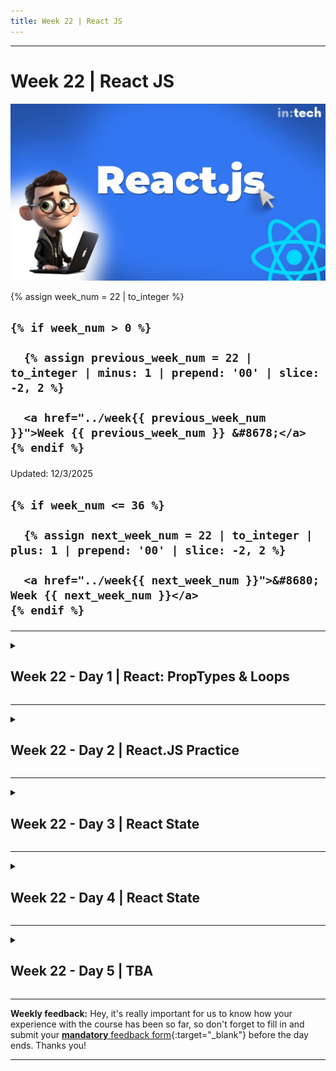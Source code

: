 ```yaml
---
title: Week 22 | React JS
---
```


<hr class="mb-0">

<h1 id="{{ Week 22-React JS | slugify }}">
  <span class="week-prefix">Week 22 |</span> React JS
</h1>

<img src="assets/React.js.jpg" />

<div class="week-controls">

  {% assign week_num = 22 | to_integer %}

  <h2 class="week-controls__previous_week">

    {% if week_num > 0 %}

      {% assign previous_week_num = 22 | to_integer | minus: 1 | prepend: '00' | slice: -2, 2 %}

      <a href="../week{{ previous_week_num }}">Week {{ previous_week_num }} &#8678;</a>
    {% endif %}

  </h2>

  <span>Updated: 12/3/2025</span>

  <h2 class="week-controls__next_week">

    {% if week_num <= 36 %}

      {% assign next_week_num = 22 | to_integer | plus: 1 | prepend: '00' | slice: -2, 2 %}

      <a href="../week{{ next_week_num }}">&#8680; Week {{ next_week_num }}</a>
    {% endif %}

  </h2>

</div>

---

<!-- Week 22 - Day 1 | React: PropTypes & Loops -->
<details markdown="1">
  <summary>
    <h2>
      <span class="summary-day">Week 22 - Day 1</span> | React: PropTypes & Loops</h2>
  </summary>

### Schedule

  - **Watch the lectures**
  - **Study the suggested material**
  - **Practice on the topics and share your questions**

### Study Plan

  Your instructor will share the video lectures with you. Here are the topics covered:

  - **Part 1:** Video highlights (thanks to Aris Giotis ❤️):
    - `npm install` and npm packages 03:03
    - Lazy loading for `imports` 05:17
    - Importing local files 08:26
    - Importing npm packages 09:21
    - The `package.json` file: 10:44
    - The `npm init -y` command: 12:15
    - The `node_modules` folder: 15:47
    - The `npm install -g` command: 17:57
    - About dependencies: 25:15
    - CSS import: 30:32
    - Question: .gitignore file: 35:11
    - `node_modules` is a local thing: 35:45
    - Inject 2 React apps to the same codebase: 37:25

  - **Part 2:** Video highlights (thanks to Aris Giotis ❤️):
    - 3rd party package: tailwind CSS: 00:11
    - Importing Tailwind via CDN: 06:11
    - Importing Tailwind via `npx tailwindcss init -p`: 17:54
    - Exercise: 56:33

  You can find the lecture code [here](https://github.com/in-tech-gration/WDX-180/tree/main/curriculum/week22/assets/day01/code){:target="_blank"}

  **Lecture Notes & Questions:**

  - **Questions**  
    - What does the **-p** flag in **npx tailwindcss init --help** do?  
      - Instead of relying on ChatGPT, you can check the tool’s own documentation: running **npx tailwindcss init --help** produces the following help info: **-p, --postcss => Initialize a `postcss.config.js` file**  
    - `<span onClick={()=> activateVideo()}></span> vs <span onClick={activateVideo}></span>`  

  - **Resources**
    - [VSCode HTML to JSX Extension](https://marketplace.visualstudio.com/items?itemName=riazxrazor.html-to-jsx){:target="_blank"}  
    - Try the [UUID package](https://www.npmjs.com/package/uuid){:target="_blank"} for creating unique IDs  
    - Popular CSS libraries:  
      - Bootstrap  
      - Tailwind  
        - Install Tailwind in a React Vite app: [https://tailwindcss.com/docs/guides/vite](https://tailwindcss.com/docs/guides/vite){:target="_blank"}  
    - [Convert JSX to JavaScript](https://infoheap.com/online-react-jsx-to-javascript/){:target="_blank"}  
    - **PropTypes**:   
      - [Example from the old docs](https://legacy.reactjs.org/docs/typechecking-with-proptypes.html){:target="_blank"} / [prop-types package](https://www.npmjs.com/package/prop-types){:target="_blank"}  
      - The new docs recommend that you prefer TypeScript instead of PropTypes for type checking, but sometimes you might not want to use TS, so PropTypes is a good alternative  
    - **SPA: Single Page Application**  
      - One HTML file (to rule them all), and a React app running on this HTML page, which can have thousands of virtual pages.  
    - **JS: Importing Modules** (JS files)  
      - **CommonJS** syntax: `module.exports = ...`, `require("./lib.js")`  
      - **JS Modules**: `export`, `import` (*lazy loading version of import)  
        - Lazy loading aka load-on-demand  
      - A) `import Component from "./path/subfolder/localfile.js"` (local imports)  
      - b) `import React from "react"` (npm package <= npm install)  
      - Creating a `package.json` (recipe), `dependencies` (ingredients)  
      - Quickly create a basic `package.json`, using the `npm init -y`  
        - Start installing module/packages  
        - `npm install colors` => downloads the package and stores it in the ingredients folder, aka `node_modules`  
      - `npm install -g colors` => download the package in the global `node_modules` => Downloaded to `node_modules/colors`  
      - **The `node_modules` is a local thing. You should NEVER upload it anywhere**, `GitHub`, `npmjs`, `server`. You share dependencies (node_modules) through the `package.json`. When `npm install` is run, it reads the `package.json` and downloads all the `dependencies` and `devDependencies`.  
    - 🤓[**Developer’s Lorem Ipsum generator**](https://developer-ipsum.netlify.app/){:target="_blank"}

  - **Study / Practice**

    - [Read all about rendering lists](https://react.dev/learn/rendering-lists#rules-of-keys){:target="_blank"} in React and **what to watch out** for  
    - When colors play an important part in your app, take into consideration color deficiencies (A11y 101)  
    - **Try installing Bootstrap on a Vite React project**  
    - **Why not supplying PropTypes for BlogPost?**

<!-- Summary -->

### Exercises

  - Complete the `Twitter React Coding Challenge`
    - **Convert this [HTML app](https://github.com/in-tech-gration/WDX-180/blob/main/curriculum/week22/assets/day01/exercises/Twitter.Clone.html){:target="_blank"} into a React (Twitter clone)**  
      - **Extra step, loop over and display the ‘Who to follow’ and ‘trends’ section**

  **IMPORTANT:** Make sure to complete all the tasks found in the **daily Progress Sheet** and update the sheet accordingly. Once you've updated the sheet, don't forget to `commit` and `push`. The progress draft sheet for this day is: **/user/week22/progress/progress.draft.w22.d01.csv**

  You should **NEVER** update the `draft` sheets directly, but rather work on a copy of them according to the instructions [found here](../week01/resources/PROGRESS-WORKFLOW.md).


<!-- Extra Resources -->

<!-- Sources and Attributions -->
  
</details>

<hr class="mt-1">

<!-- Week 22 - Day 2 | React.JS Practice -->
<details markdown="1">
  <summary>
    <h2>
      <span class="summary-day">Week 22 - Day 2</span> | React.JS Practice</h2>
  </summary>

### Schedule

  - **Study the suggested material**
  - **Practice on the topics and share your questions**

### Study Plan

  Here's the recommended plan for today: move straight to the [Exercises](#exercises) section below and start practicing your React skills and earn some Reactive atom ⚛️ points!

<!-- Summary -->

### Exercises

  - **10 x ⚛️**: Start a React Vite project from scratch and connect it to a GitHub repository.
  - **10 x ⚛️**: Enable Tailwind by following the guide here: [https://tailwindcss.com/docs/guides/vite](https://tailwindcss.com/docs/guides/vite){:target="_blank"}
  - **5 x ⚛️**: Install the [handy VSCode extension](https://marketplace.visualstudio.com/items?itemName=riazxrazor.html-to-jsx){:target="_blank"} that converts copy-pasted HTML to JSX
  - **5 x ⚛️**: Install [prop-types package](https://www.npmjs.com/package/prop-types){:target="_blank"}
  - **30 x ⚛️**: Start moving the code from the [Twitter HTML clone](https://raw.githubusercontent.com/in-tech-gration/WDX-180/refs/heads/main/curriculum/week22/assets/day01/exercises/Twitter.Clone.html){:target="_blank"} to your JSX app.

  - Bonus points: 
    - **10 x ⚛️**: Each Tweet should not be repeated. There should be a `<Tweet />` Component that you will loop over (create an Array of tweet objects and use that).
    - **10 x ⚛️**: Ideally, you should have a strict check on the PropTypes of the `<Tweet />` component
    - **10 x ⚛️**: Each Trend should ideally be a single Component (with its own `propTypes`) that repeats based on a loop
    - **10 x ⚛️**: Each Follower should ideally be a single Component (with its own `propTypes`) that repeats based on a loop

  **IMPORTANT:** Make sure to complete all the tasks found in the **daily Progress Sheet** and update the sheet accordingly. Once you've updated the sheet, don't forget to `commit` and `push`. The progress draft sheet for this day is: **/user/week22/progress/progress.draft.w22.d02.csv**

  You should **NEVER** update the `draft` sheets directly, but rather work on a copy of them according to the instructions [found here](../week01/resources/PROGRESS-WORKFLOW.md).


<!-- Extra Resources -->

<!-- Sources and Attributions -->
  
</details>

<hr class="mt-1">

<!-- Week 22 - Day 3 | React State -->
<details markdown="1">
  <summary>
    <h2>
      <span class="summary-day">Week 22 - Day 3</span> | React State</h2>
  </summary>

### Schedule

  - **Watch the lectures**
  - **Study the suggested material**
  - **Practice on the topics and share your questions**

### Study Plan

  Your instructor will share the video lectures with you. Here are the topics covered:

  - **Part 1:** DOM, VirtualDOM and State in React
  - **Part 2:** Rendering Components and useState

  You can find the lecture code [here](https://github.com/in-tech-gration/WDX-180/tree/main/curriculum/week22/assets/day03/code){:target="_blank"}

  Lecture diagrams and animations are found [here](https://github.com/in-tech-gration/WDX-180/tree/main/curriculum/week22/assets/day03/diagrams){:target="_blank"}

  **Lecture Notes & Questions:**

  - **Questions**  
    - Is the state setter async?  
      - Yes, it is, but in a React-async way. Not in a Promise way.  
        - Don’t do: **await setState().**

  **References & Resources:**

  - **Hooks:**  
    - A set of functions that have the “use” prefix  
    - Hooks are used with Functional Components  
      - Hooks should NOT be called outside of a functional Component  
  - **State:**  
    - Stateless apps/components (no state)  
    - Stateful apps/components (some sort of state)  
    -   How to define a state in a React Component:  
      - 1) Import and call `useState( “someOptionalInitialValue” );`  
      - 2) Destructure the result of useState into **getter** and **setter**: `const [ counter, setCounter ] = useState(0);`  
    - Whenever the state setter updates the state, React reacts and renders the Component (calls the Component function again with the new state value)  
    - **React state values RETAIN their values across re-renders**  
    - **Normal variables DO NOT RETAIN their values across re-renders**  
  - **Events in React:**  
    - Event are only available on HTML elements  
      - 1) We pick an HTML element  
      - 2) We add an attribute in the form of *onEventName: onClick, onSubmit, onBlur, onChange, onInput, etc.*  
        - Note: In native DOM we use all lowercase: onclick, onsubmit, onblur attributes.

<!-- Summary -->

### Exercises

  - **Implement a UK/Turkey traffic light:**  
    - Red => Orange => Green => Orange => Red  
  - Implement a Traffic Light state using an Array and the **Modulus % operator**  
    - [Study](https://www.youtube.com/watch?app=desktop&v=MrTtsX2Wg9Q){:target="_blank"}  
  - **Implement a Traffic Light that automatically changes** state after x amount of seconds

  **IMPORTANT:** Make sure to complete all the tasks found in the **daily Progress Sheet** and update the sheet accordingly. Once you've updated the sheet, don't forget to `commit` and `push`. The progress draft sheet for this day is: **/user/week22/progress/progress.draft.w22.d03.csv**

  You should **NEVER** update the `draft` sheets directly, but rather work on a copy of them according to the instructions [found here](../week01/resources/PROGRESS-WORKFLOW.md).


<!-- Extra Resources -->

<!-- Sources and Attributions -->
  
</details>

<hr class="mt-1">

<!-- Week 22 - Day 4 | React State -->
<details markdown="1">
  <summary>
    <h2>
      <span class="summary-day">Week 22 - Day 4</span> | React State</h2>
  </summary>

### Schedule

  - **Study the suggested material**
  - **Practice on the topics and share your questions**

### Study Plan

  Here's the recommended schedule for today:

  ```js
  const [ studyA, setStudyA ] = useState("https://react.dev/learn/state-a-components-memory");
  const [ studyB, setStudyB ] = useState("https://react.dev/reference/react/useState");

  const [ practiceA, setPracticeA ] = useState("Complete the Traffic Light exercise (manual state transition)");
  const [ practiceB, setPracticeB ] = useState("Complete the Traffic Light exercise (automatic (timer-based) state transition)");
  ```

  - Remember the (React) rule: **State updates ===> Component re-renders**  
    - State updates via the `useState` setter function: `const [ getter, setter ] = useState();`

<!-- Summary -->

<!-- Exercises -->

<!-- Extra Resources -->

<!-- Sources and Attributions -->
  
</details>

<hr class="mt-1">

<!-- Week 22 - Day 5 | TBA -->
<details markdown="1">
  <summary>
    <h2>
      <span class="summary-day">Week 22 - Day 5</span> | TBA</h2>
  </summary>

### Schedule

  - **Watch the lectures**
  - **Study the suggested material**
  - **Practice on the topics and share your questions**

### Study Plan

  Your instructor will share the video lectures with you. Here are the topics covered:

  - **Part 1:** 
  - **Part 2:**

  You can find the lecture code [here](){:target="_blank"}

  **Lecture Notes & Questions:**

  **References & Resources:**

<!-- Summary -->

<!-- Exercises -->

### Extra Resources

  ---



  _Photo by []()_


<!-- Sources and Attributions -->
  
</details>


<hr class="mt-1">

**Weekly feedback:** Hey, it's really important for us to know how your experience with the course has been so far, so don't forget to fill in and submit your [**mandatory** feedback form](https://forms.gle/S6Zg3bbS2uuwsSZF9){:target="_blank"} before the day ends. Thanks you!



---

<!-- COMMENTS: -->
<script src="https://utteranc.es/client.js"
  repo="in-tech-gration/WDX-180"
  issue-term="pathname"
  theme="github-dark"
  crossorigin="anonymous"
  async>
</script>